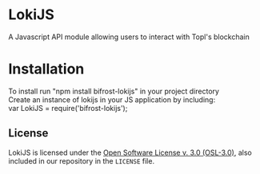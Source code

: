 # LokiJS
A Javascript API module allowing users to interact with Topl's blockchain

# Installation
To install run "npm install bifrost-lokijs" in your project directory<br/>
Create an instance of lokijs in your JS application by including:<br/>
var LokiJS = require('bifrost-lokijs');

License
-------
LokiJS is licensed under the
[Open Software License v. 3.0 (OSL-3.0)](https://opensource.org/licenses/OSL-3.0), also included
in our repository in the `LICENSE` file.


